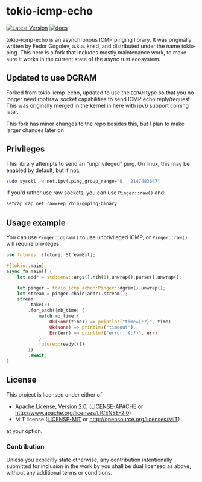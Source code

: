 # tokio-icmp-echo

[![Latest Version](https://img.shields.io/crates/v/tokio-icmp-echo.svg)](https://crates.io/crates/tokio-icmp-echo/)
[![docs](https://docs.rs/tokio-icmp-echo/badge.svg)](https://docs.rs/tokio-icmp-echo)

tokio-icmp-echo is an asynchronous ICMP pinging library. It was originally written by Fedor Gogolev, a.k.a. knsd, and distributed under the name tokio-ping. This here is a fork that includes mostly maintenance work, to make sure it works in the current state of the async rust ecosystem.

## Updated to use DGRAM

Forked from tokio-icmp-echo, updated to use the `DGRAM` type so that you no longer need root/raw socket capabilities to send ICMP echo reply/request. This was originally merged in the kernel in [here](https://lwn.net/Articles/420800/) with ipv6 support coming later.

This fork has minor changes to the repo besides this, but I plan to make larger changes later on

## Privileges

This library attempts to send an "unprivileged" ping. On linux, this may be enabled by default, but if not:

```bash
sudo sysctl -w net.ipv4.ping_group_range="0   2147483647"
```

If you'd rather use raw sockets, you can use `Pinger::raw()` and:

```bash
setcap cap_net_raw=+ep /bin/goping-binary
```

## Usage example

You can use `Pinger::dgram()` to use unprivileged ICMP, or `Pinger::raw()` will require privileges.

```rust
use futures::{future, StreamExt};

#[tokio::main]
async fn main() {
    let addr = std::env::args().nth(1).unwrap().parse().unwrap();

    let pinger = tokio_icmp_echo::Pinger::dgram().unwrap();
    let stream = pinger.chain(addr).stream();
    stream
        .take(3)
        .for_each(|mb_time| {
            match mb_time {
                Ok(Some(time)) => println!("time={:?}", time),
                Ok(None) => println!("timeout"),
                Err(err) => println!("error: {:?}", err),
            }
            future::ready(())
        })
        .await;
}

```

## License

This project is licensed under either of

- Apache License, Version 2.0, ([LICENSE-APACHE](LICENSE-APACHE) or
  http://www.apache.org/licenses/LICENSE-2.0)
- MIT license ([LICENSE-MIT](LICENSE-MIT) or
  http://opensource.org/licenses/MIT)

at your option.

### Contribution

Unless you explicitly state otherwise, any contribution intentionally submitted for inclusion in the work by you shall be dual licensed as above, without any additional terms or conditions.
